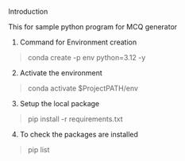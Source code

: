 Introduction

This for sample python program for MCQ generator

1. Command for Environment creation

> conda create -p env python=3.12 -y

2. Activate the environment

> conda activate $ProjectPATH/env

3. Setup the local package

> pip install -r requirements.txt

4. To check the packages are installed

> pip list
